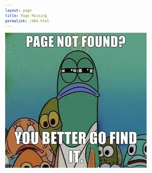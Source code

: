 ```yaml
---
layout: page
title: Page Missing
permalink: /404.html
---
```


<a href="/">
  <img src="/assets/images/page-not-found-you-better-go-find-it.jpg" data-no-caption>
</a>
